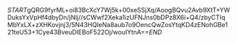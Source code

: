$START$gQRG9fyrML+oi83BcXcY7Wj5k+00xeSSjXq/AoogBQvu2Avb9XtT+YWDuksYxVpHf4dbyDn/jNlj//sCWwf2Xeka1izUFNJns0bDPz8X6i+Q4/zbyCTIqMbYxLX+zXHKovjnj3/5N43HQIeNa8aub7o9OencQwZosYtqKD4zENohGBe121teU53+1Cye43BveuDIEBoF522Oj/wouIYtnA==$END$